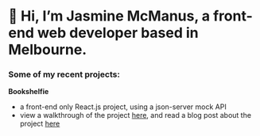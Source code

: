 # 👋 Hi, I’m Jasmine McManus, a front-end web developer based in Melbourne.

### Some of my recent projects:

**Bookshelfie**
- a front-end only React.js project, using a json-server mock API
- view a walkthrough of the project [here](https://www.youtube.com/watch?v=G_sFiCagRLI), and read a blog post about the project [here](https://medium.com/@jasmine.mcmanus/book-shelfie-my-react-app-journey-4ed67d753df4)
